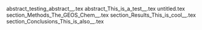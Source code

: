 abstract_testing_abstract__.tex
abstract_This_is_a_test__.tex
untitled.tex
section_Methods_The_GEOS_Chem__.tex
section_Results_This_is_cool__.tex
section_Conclusions_This_is_also__.tex